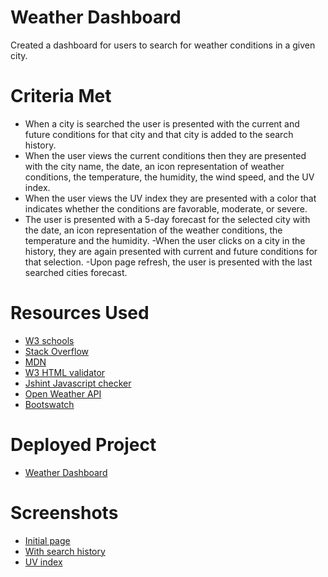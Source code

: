 # Weather Dashboard

Created a dashboard for users to search for weather conditions in a given city.  

# Criteria Met

- When a city is searched the user is presented with the current and future conditions for that city and that city is added to the search history.
- When the user views the current conditions then they are presented with the city name, the date, an icon representation of weather conditions, the temperature, the humidity, the wind speed, and the UV index.
- When the user views the UV index they are presented with a color that indicates whether the conditions are favorable, moderate, or severe.
- The user is presented with a 5-day forecast for the selected city with the date, an icon representation of the weather conditions, the temperature and the humidity.
-When the user clicks on a city in the history, they are again presented with current and future conditions for that selection.
-Upon page refresh, the user is presented with the last searched cities forecast.

# Resources Used

- [W3 schools](https://www.w3schools.com/)
- [Stack Overflow](https://stackoverflow.com/)
- [MDN](https://developer.mozilla.org/en-US/docs/Web/JavaScript)
- [W3 HTML validator](https://validator.w3.org/nu/)
- [Jshint Javascript checker](https://jshint.com/)
- [Open Weather API](https://openweathermap.org/api)
- [Bootswatch](https://bootswatch.com/)

# Deployed Project
- [Weather Dashboard](https://bash7325.github.io/weather-dashboard/)

# Screenshots

- [Initial page](https://i.imgur.com/w6BnGCi.png)
- [With search history](https://i.imgur.com/OdE49Z8.png)
- [UV index](https://i.imgur.com/rxj4vkM.png)